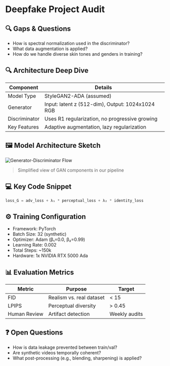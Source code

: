 # Deepfake Project Audit

## 🔍 Gaps & Questions

- How is spectral normalization used in the discriminator?
- What data augmentation is applied?
- How do we handle diverse skin tones and genders in training?

## 🔍 Architecture Deep Dive

| Component | Details |
|---------|--------|
| Model Type | StyleGAN2-ADA (assumed) |
| Generator | Input: latent z (512-dim), Output: 1024x1024 RGB |
| Discriminator | Uses R1 regularization, no progressive growing |
| Key Features | Adaptive augmentation, lazy regularization |

## 🖼️ Model Architecture Sketch

![Generator-Discriminator Flow](path-to-diagram.png)
> Simplified view of GAN components in our pipeline

## 💻 Key Code Snippet

```python
loss_G = adv_loss + λ₁ * perceptual_loss + λ₂ * identity_loss
```

## ⚙️ Training Configuration

- Framework: PyTorch
- Batch Size: 32 (synthetic)
- Optimizer: Adam (β₁=0.0, β₂=0.99)
- Learning Rate: 0.002
- Total Steps: ~150k
- Hardware: 1x NVIDIA RTX 5000 Ada

## 📊 Evaluation Metrics

| Metric | Purpose | Target |
|-------|--------|-------|
| FID   | Realism vs. real dataset | < 15 |
| LPIPS | Perceptual diversity | > 0.45 |
| Human Review | Artifact detection | Weekly audits |

## ❓ Open Questions

- How is data leakage prevented between train/val?
- Are synthetic videos temporally coherent?
- What post-processing (e.g., blending, sharpening) is applied?
